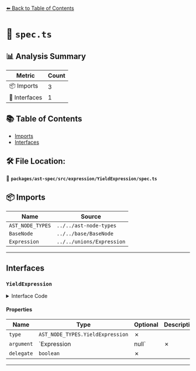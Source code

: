 [⬅️ Back to Table of Contents](../../../../../index.md)

# 📄 `spec.ts`

## 📊 Analysis Summary

| Metric | Count |
|--------|-------|
| 📦 Imports | 3 |
| 📐 Interfaces | 1 |

## 📚 Table of Contents

- [Imports](#imports)
- [Interfaces](#interfaces)

## 🛠️ File Location:
📂 **`packages/ast-spec/src/expression/YieldExpression/spec.ts`**

## 📦 Imports

| Name | Source |
|------|--------|
| `AST_NODE_TYPES` | `../../ast-node-types` |
| `BaseNode` | `../../base/BaseNode` |
| `Expression` | `../../unions/Expression` |


---

## Interfaces

### `YieldExpression`

<details><summary>Interface Code</summary>

```ts
export interface YieldExpression extends BaseNode {
  type: AST_NODE_TYPES.YieldExpression;
  argument: Expression | null;
  delegate: boolean;
}
```
</details>

#### Properties

| Name | Type | Optional | Description |
|------|------|----------|-------------|
| `type` | `AST_NODE_TYPES.YieldExpression` | ✗ |  |
| `argument` | `Expression | null` | ✗ |  |
| `delegate` | `boolean` | ✗ |  |


---